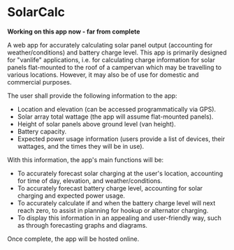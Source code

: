 # SolarCalc
**Working on this app now - far from complete**

A web app for accurately calculating solar panel output (accounting for weather/conditions) and battery charge level. This app is primarily designed for "vanlife" applications, i.e. for calculating charge information for solar panels flat-mounted to the roof of a campervan which may be travelling to various locations. However, it may also be of use for domestic and commercial purposes.

The user shall provide the following information to the app:
* Location and elevation (can be accessed programmatically via GPS).
* Solar array total wattage (the app will assume flat-mounted panels).
* Height of solar panels above ground level (van height).
* Battery capacity.
* Expected power usage information (users provide a list of devices, their wattages, and the times they will be in use).

With this information, the app's main functions will be:
* To accurately forecast solar charging at the user's location, accounting for time of day, elevation, and weather/conditions.
* To accurately forecast battery charge level, accounting for solar charging and expected power usage.
* To accurately calculate if and when the battery charge level will next reach zero, to assist in planning for hookup or alternator charging.
* To display this information in an appealing and user-friendly way, such as through forecasting graphs and diagrams.

Once complete, the app will be hosted online.
